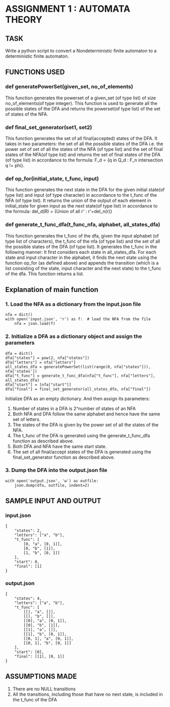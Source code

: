 
# ASSIGNMENT 1 : AUTOMATA THEORY

## TASK

Write a python script to convert a Nondeterministic finite automaton to a deterministic finite automaton.

## FUNCTIONS USED

### def generatePowerSet(given_set, no_of_elements)

This function generates the powerset of a given_set (of type list) of size no_of_elements(of type integer). This function is used to generate all the possible states of the DFA and returns the powerset(of type list) of the set of states of the NFA.

### def final_set_generator(set1, set2)

This function generates the set of all final(accepted) states of the DFA. It takes in two parameters: the set of all the possible states of the DFA i.e. the power set of set of all the states of the NFA (of type list) and the set of final states of the NFA(of type list) and returns the set of final states of the DFA (of type list) in accordance to the formula: F_d = {q in Q_d : F_n intersection q != phi}.

### def op_for(initial_state, t_func, input)

This function generates the next state in the DFA for the given initial state(of type list) and input (of type character) in accordance to the t_func of the NFA (of type list). It returns the union of the output of each element in initial_state for given input as the next state(of type list) in accordance to the formula: del_d(R) = {Union of all r' : r'=del_n(r)}

### def generate_t_func_dfa(t_func_nfa, alphabet, all_states_dfa)

This function generates the t_func of the dfa, given the input alphabet (of type list of characters), the t_func of the nfa (of type list) and the set of all the possible states of the DFA (of type list). It generates the t_func in the following manner: 
It first considers each state in all_states_dfa.
For each state and input character in the alphabet, it finds the next state using the function op_for (as defined above) and appends the transition (which is a list consisting of the state, input character and the next state) to the t_func of the dfa.
This function returns a list.

## Explanation of main function

### 1. Load the NFA as a dictionary from the input.json file

```
nfa = dict()
with open('input.json', 'r') as f:  # load the NFA from the file
    nfa = json.load(f)
```

### 2. Initialize a DFA as a dictionary object and assign the parameters

```
dfa = dict()
dfa["states"] = pow(2, nfa["states"])
dfa["letters"] = nfa["letters"]
all_states_dfa = generatePowerSet(list(range(0, nfa["states"])), nfa['states'])
dfa["t_func"] = generate_t_func_dfa(nfa["t_func"], nfa["letters"], all_states_dfa)
dfa["start"] = [nfa["start"]]
dfa["final"] = final_set_generator(all_states_dfa, nfa["final"])
```

Initialize DFA as an empty dictionary. And then assign its parameters:
1. Number of states in a DFA is 2^number of states of an NFA
2. Both NFA and DFA follow the same alphabet and hence have the same set of letters.
3. The states of the DFA is given by the power set of all the states of the NFA. 
4. The t_func of the DFA is generated using the generate_t_func_dfa function as described above.
5. Both DFA and NFA have the same start state.
6. The set of all final/accept states of the DFA is generated using the final_set_generator function as described above.


### 3. Dump the DFA into the output.json file

```
with open('output.json', 'w') as outfile:
    json.dump(dfa, outfile, indent=2)
```

## SAMPLE INPUT AND OUTPUT

### input.json

```
{
    "states": 2,
    "letters": ["a", "b"],
    "t_func": [
        [0, "a", [0, 1]],
        [0, "b", [1]],
        [1, "b", [0, 1]]
    ],
    "start": 0,
    "final": [1]
}
```

### output.json

```
{
    "states": 4,
    "letters": ["a", "b"],
    "t_func": [
        [[], "a", []],
        [[], "b", []],
        [[0], "a", [0, 1]],
        [[0], "b", [1]],
        [[1], "a", []],
        [[1], "b", [0, 1]],
        [[0, 1], "a", [0, 1]],
        [[0, 1], "b", [0, 1]]
    ],
    "start": [0],
    "final": [[1], [0, 1]]
}
```

## ASSUMPTIONS MADE

1. There are no NULL transitions
2. All the transitions, including those that have no next state, is included in the t_func of the DFA
